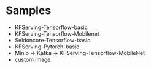 # Samples

* KFServing-Tensorflow-basic
* KFServing-Tensorflow-Mobilenet
* Seldoncore-Tensorflow-basic
* KFServing-Pytorch-basic
* Minio -> Kafka -> KFServing-Tensorflow-MobileNet
* custom image
